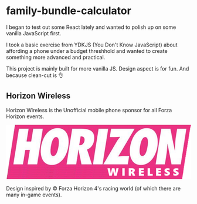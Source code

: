# family-bundle-calculator
I began to test out some React lately and wanted to polish up on some vanilla JavaScript first.

I took a basic exercise from YDKJS (You Don't Know JavaScript) about affording a phone under a budget threshhold and wanted to create something more advanced and practical.

This project is mainly built for more vanilla JS. Design aspect is for fun. And because clean-cut is 👌

## Horizon Wireless

Horizon Wireless is the Unofficial mobile phone sponsor for all Forza Horizon events.
<p>
  <img src="horizon-logo.png">
</p>

Design inspired by &copy; Forza Horizon 4's racing world (of which there are many in-game events).